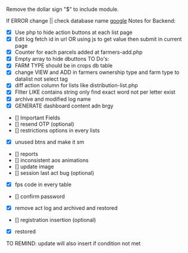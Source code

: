 Remove the dollar sign "$" to include module.

If ERROR change || check database name
[google](www.google.com)
Notes for Backend:
- [x] Use php to hide action buttons  at each list page
- [x] Edit log fetch id in url OR using js to get value then submit in current page
- [x] Counter for each parcels added at farmers-add.php 
- [x] Empty array to hide dbuttons
TO Do's:
- [X] FARM TYPE should be in crops db table
- [x] change VIEW and ADD in farmers ownership type and farm type to datalist not select tag
- [x] diff action column for lists like distribution-list.php
- [x] FIlter LIKE contains string only find exact word not per letter exist
- [x] archive and modified log name
- [x] GENERATE dashboard content adn brgy
- [] Important Fields
- [] resend OTP (optional)
- [] restrictions options in every lists
- [x] unused btns and make it sm
- [] reports
- [] inconsistent aos animations
- [] update image
- [] session last act bug (optional)
- [x] fps code in every table
- [] confirm password
- [x] remove act log and archived and restored
- [] registration insertion (optional)
- [x] restored

TO REMIND:
update will also insert if condition not met
